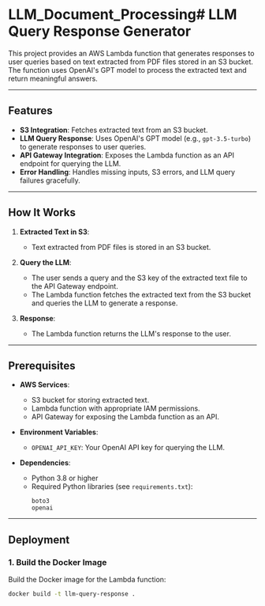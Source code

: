 # LLM_Document_Processing# LLM Query Response Generator

This project provides an AWS Lambda function that generates responses to user queries based on text extracted from PDF files stored in an S3 bucket. The function uses OpenAI's GPT model to process the extracted text and return meaningful answers.

---

## Features

- **S3 Integration**: Fetches extracted text from an S3 bucket.
- **LLM Query Response**: Uses OpenAI's GPT model (e.g., `gpt-3.5-turbo`) to generate responses to user queries.
- **API Gateway Integration**: Exposes the Lambda function as an API endpoint for querying the LLM.
- **Error Handling**: Handles missing inputs, S3 errors, and LLM query failures gracefully.

---

## How It Works

1. **Extracted Text in S3**:
   - Text extracted from PDF files is stored in an S3 bucket.

2. **Query the LLM**:
   - The user sends a query and the S3 key of the extracted text file to the API Gateway endpoint.
   - The Lambda function fetches the extracted text from the S3 bucket and queries the LLM to generate a response.

3. **Response**:
   - The Lambda function returns the LLM's response to the user.

---

## Prerequisites

- **AWS Services**:
  - S3 bucket for storing extracted text.
  - Lambda function with appropriate IAM permissions.
  - API Gateway for exposing the Lambda function as an API.

- **Environment Variables**:
  - `OPENAI_API_KEY`: Your OpenAI API key for querying the LLM.

- **Dependencies**:
  - Python 3.8 or higher
  - Required Python libraries (see `requirements.txt`):
    ```plaintext
    boto3
    openai
    ```

---

## Deployment

### 1. Build the Docker Image
Build the Docker image for the Lambda function:
```bash
docker build -t llm-query-response .
